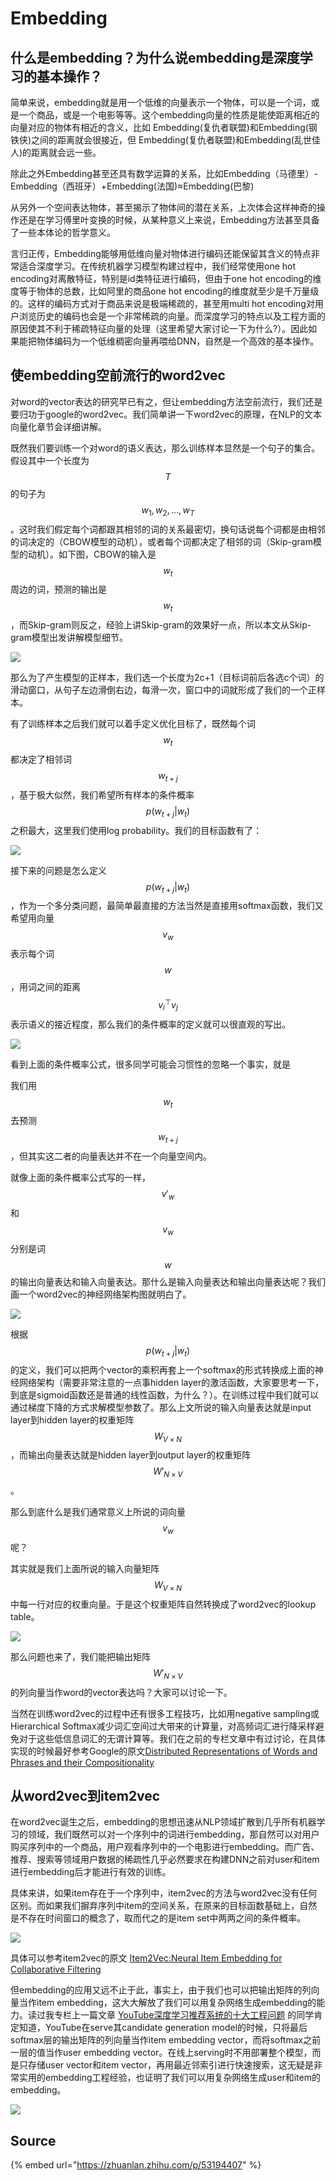 # Embedding

## 什么是embedding？为什么说embedding是深度学习的基本操作？

简单来说，embedding就是用一个低维的向量表示一个物体，可以是一个词，或是一个商品，或是一个电影等等。这个embedding向量的性质是能使距离相近的向量对应的物体有相近的含义，比如 Embedding\(复仇者联盟\)和Embedding\(钢铁侠\)之间的距离就会很接近，但 Embedding\(复仇者联盟\)和Embedding\(乱世佳人\)的距离就会远一些。

除此之外Embedding甚至还具有数学运算的关系，比如Embedding（马德里）-Embedding（西班牙）+Embedding\(法国\)≈Embedding\(巴黎\)

从另外一个空间表达物体，甚至揭示了物体间的潜在关系，上次体会这样神奇的操作还是在学习傅里叶变换的时候，从某种意义上来说，Embedding方法甚至具备了一些本体论的哲学意义。

言归正传，Embedding能够用低维向量对物体进行编码还能保留其含义的特点非常适合深度学习。在传统机器学习模型构建过程中，我们经常使用one hot encoding对离散特征，特别是id类特征进行编码，但由于one hot encoding的维度等于物体的总数，比如阿里的商品one hot encoding的维度就至少是千万量级的。这样的编码方式对于商品来说是极端稀疏的，甚至用multi hot encoding对用户浏览历史的编码也会是一个非常稀疏的向量。而深度学习的特点以及工程方面的原因使其不利于稀疏特征向量的处理（这里希望大家讨论一下为什么?）。因此如果能把物体编码为一个低维稠密向量再喂给DNN，自然是一个高效的基本操作。

## 使embedding空前流行的word2vec

对word的vector表达的研究早已有之，但让embedding方法空前流行，我们还是要归功于google的word2vec。我们简单讲一下word2vec的原理，在NLP的文本向量化章节会详细讲解。

既然我们要训练一个对word的语义表达，那么训练样本显然是一个句子的集合。假设其中一个长度为 $$T$$ 的句子为 $$w_1,w_2,\dots,w_T$$ 。这时我们假定每个词都跟其相邻的词的关系最密切，换句话说每个词都是由相邻的词决定的（CBOW模型的动机），或者每个词都决定了相邻的词（Skip-gram模型的动机）。如下图，CBOW的输入是 $$w_t$$ 周边的词，预测的输出是 $$w_t$$ ，而Skip-gram则反之，经验上讲Skip-gram的效果好一点，所以本文从Skip-gram模型出发讲解模型细节。

![](../../../.gitbook/assets/v2-d8c209c835058e6f5ddae372d8de7f23_hd.jpg)

那么为了产生模型的正样本，我们选一个长度为2c+1（目标词前后各选c个词）的滑动窗口，从句子左边滑倒右边，每滑一次，窗口中的词就形成了我们的一个正样本。

有了训练样本之后我们就可以着手定义优化目标了，既然每个词 $$w_t$$ 都决定了相邻词 $$w_{t+j}$$ ，基于极大似然，我们希望所有样本的条件概率 $$p(w_{t+j}|w_t)$$ 之积最大，这里我们使用log probability。我们的目标函数有了：

![](../../../.gitbook/assets/v2-edcf61c370dde89c54680002b6ac7ada_hd.jpg)

接下来的问题是怎么定义 $$p(w_{t+j}|w_t)$$ ，作为一个多分类问题，最简单最直接的方法当然是直接用softmax函数，我们又希望用向量 $$v_w$$ 表示每个词 $$w$$ ，用词之间的距离 $$v_i^\top v_j$$ 表示语义的接近程度，那么我们的条件概率的定义就可以很直观的写出。

![](../../../.gitbook/assets/v2-4557472f61cfec30352942afea2b829b_hd.jpg)

看到上面的条件概率公式，很多同学可能会习惯性的忽略一个事实，就是

我们用 $$w_t$$ 去预测 $$w_{t+j}$$ ，但其实这二者的向量表达并不在一个向量空间内。

就像上面的条件概率公式写的一样， $$v'_w$$ 和 $$v_w$$ 分别是词 $$w$$ 的输出向量表达和输入向量表达。那什么是输入向量表达和输出向量表达呢？我们画一个word2vec的神经网络架构图就明白了。

![](../../../.gitbook/assets/v2-26805c2bf6280a5d0ecb176e2a0d5d33_hd.jpg)

根据 $$p(w_{t+j}|w_t)$$ 的定义，我们可以把两个vector的乘积再套上一个softmax的形式转换成上面的神经网络架构（需要非常注意的一点事hidden layer的激活函数，大家要思考一下，到底是sigmoid函数还是普通的线性函数，为什么？）。在训练过程中我们就可以通过梯度下降的方式求解模型参数了。那么上文所说的输入向量表达就是input layer到hidden layer的权重矩阵 $$W_{V\times N}$$ ，而输出向量表达就是hidden layer到output layer的权重矩阵 $$W'_{N\times V}$$ 。

那么到底什么是我们通常意义上所说的词向量 $$v_w$$ 呢？

其实就是我们上面所说的输入向量矩阵 $$W_{V\times N}$$ 中每一行对应的权重向量。于是这个权重矩阵自然转换成了word2vec的lookup table。

![](../../../.gitbook/assets/v2-09ae9cd5bf5df8672fd712b77ba5ef61_hd.jpg)

那么问题也来了，我们能把输出矩阵 $$W'_{N\times V}$$ 的列向量当作word的vector表达吗？大家可以讨论一下。

当然在训练word2vec的过程中还有很多工程技巧，比如用negative sampling或Hierarchical Softmax减少词汇空间过大带来的计算量，对高频词汇进行降采样避免对于这些低信息词汇的无谓计算等。我们在之前的专栏文章中有过讨论，在具体实现的时候最好参考Google的原文[Distributed Representations of Words and Phrases and their Compositionality](http://link.zhihu.com/?target=https%3A//github.com/wzhe06/Reco-papers/tree/master/Famous%2520Machine%2520Learning%2520Papers)

## 从word2vec到item2vec

在word2vec诞生之后，embedding的思想迅速从NLP领域扩散到几乎所有机器学习的领域，我们既然可以对一个序列中的词进行embedding，那自然可以对用户购买序列中的一个商品，用户观看序列中的一个电影进行embedding。而广告、推荐、搜索等领域用户数据的稀疏性几乎必然要求在构建DNN之前对user和item进行embedding后才能进行有效的训练。

具体来讲，如果item存在于一个序列中，item2vec的方法与word2vec没有任何区别。而如果我们摒弃序列中item的空间关系，在原来的目标函数基础上，自然是不存在时间窗口的概念了，取而代之的是item set中两两之间的条件概率。

![](../../../.gitbook/assets/v2-35fb6f675025792149bf89d7fb7aea18_hd.jpg)

具体可以参考item2vec的原文 [Item2Vec:Neural Item Embedding for Collaborative Filtering](http://link.zhihu.com/?target=https%3A//github.com/wzhe06/Reco-papers/blob/master/Recommendation/Item2Vec%2520-%2520Neural%2520Item%2520Embedding%2520for%2520Collaborative%2520Filtering.pdf)

但embedding的应用又远不止于此，事实上，由于我们也可以把输出矩阵的列向量当作item embedding，这大大解放了我们可以用复杂网络生成embedding的能力。读过我专栏上一篇文章 [YouTube深度学习推荐系统的十大工程问题](https://zhuanlan.zhihu.com/p/52504407) 的同学肯定知道，YouTube在serve其candidate generation model的时候，只将最后softmax层的输出矩阵的列向量当作item embedding vector，而将softmax之前一层的值当作user embedding vector。在线上serving时不用部署整个模型，而是只存储user vector和item vector，再用最近邻索引进行快速搜索，这无疑是非常实用的embedding工程经验，也证明了我们可以用复杂网络生成user和item的embedding。

![](../../../.gitbook/assets/v2-e6cb40a55b8ed311e4c37918d196adc7_hd.jpg)

## Source

{% embed url="https://zhuanlan.zhihu.com/p/53194407" %}

